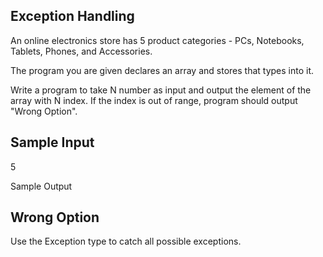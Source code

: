 ## Exception Handling

An online electronics store has 5 product categories - PCs, Notebooks, Tablets, Phones, and Аccessories.

The program you are given declares an array and stores that types into it.

Write a program to take N number as input and output the element of the array with N index. If the index is out of range, program should output "Wrong Option".

## Sample Input

5

Sample Output

## Wrong Option


Use the Exception type to catch all possible exceptions.
